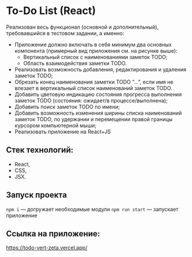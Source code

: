 # To-Do List (React)

Реализован весь функционал (основной и дополнительный), требовавшийся в тестовом задании, а именно:
- Приложение должно включать в себя минимум два основных компонента (примерный вид приложения см. на рисунке выше):
   - Вертикальный список с наименованиями заметок TODO;
   - Область взаимодействия заметки TODO.
- Реализовать возможность добавления, редактирования и удаления заметок TODO;
- Обрезать конец наименования заметки TODO “…”, если имя не влезает в вертикальный список наименований заметок TODO.
- Добавить цветовую индикацию состояния прогресса выполнения заметок TODO (состояния: ожидает/в процессе/выполнена);
- Добавить поиск заметок TODO по имени;
- Добавить возможность изменения ширины списка наименований заметок TODO, по удержании и перемещении правой границы курсором компьютерной мыши;
- Реализовать приложение на React+JS 

## Стек технологий:
- React,
- CSS,
- JSX.

## Запуск проекта

`npm i` — догружает необходимые модули
`npm run start` — запускает приложение

## Ссылка на приложение:
https://todo-vert-zeta.vercel.app/
